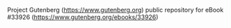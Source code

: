 Project Gutenberg (https://www.gutenberg.org) public repository for eBook #33926 (https://www.gutenberg.org/ebooks/33926)
